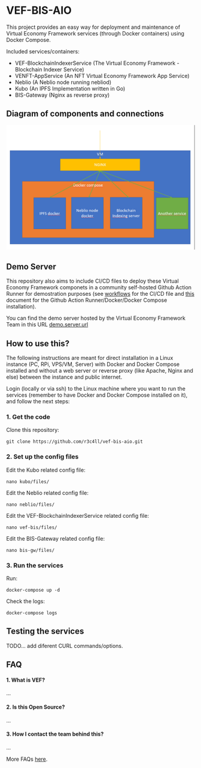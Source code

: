 # VEF-BIS-AIO

This project provides an easy way for deployment and maintenance of Virtual Economy Framework services (through Docker containers) using Docker Compose.

Included services/containers:

- VEF-BlockchainIndexerService (The Virtual Economy Framework - Blockchain Indexer Service)
- VENFT-AppService (An NFT Virtual Economy Framework App Service)
- Neblio (A Neblio node running nebliod)
- Kubo (An IPFS Implementation written in Go)
- BIS-Gateway (Nginx as reverse proxy)


## Diagram of components and connections

<picture>
  <source media="(prefers-color-scheme: dark)" srcset="doc/images/vef-bis-diagram.jpeg">
  <source media="(prefers-color-scheme: light)" srcset="doc/images/vef-bis-diagram.jpeg">
  <img alt="Complete description of the image." src="doc/images/vef-bis-diagram.jpeg">
</picture>


## Demo Server

This repository also aims to include CI/CD files to deploy these Virtual Economy Framework componets in a community self-hosted Github Action Runner for demostration purposes (see [workflows](.github/workflows) for the CI/CD file and [this](doc/install-github-action-runner.md) document for the Github Action Runner/Docker/Docker Compose installation).

You can find the demo server hosted by the Virtual Economy Framework Team in this URL [demo.server.url](http://demo.server.url)


## How to use this?

The following instructions are meant for direct installation in a Linux instance (PC, RPi, VPS/VM, Server) with Docker and Docker Compose installed and without a web server or reverse proxy (like Apache, Nginx and else) between the instance and public internet.

Login (locally or via ssh) to the Linux machine where you want to run the services (remember to have Docker and Docker Compose installed on it), and follow the next steps:


### 1. Get the code

Clone this repository:

    git clone https://github.com/r3c4ll/vef-bis-aio.git


### 2. Set up the config files

Edit the Kubo related config file:

    nano kubo/files/

Edit the Neblio related config file:

    nano neblio/files/

Edit the VEF-BlockchainIndexerService related config file:

    nano vef-bis/files/

Edit the BIS-Gateway related config file:

    nano bis-gw/files/


### 3. Run the services

Run:

    docker-compose up -d

Check the logs:

    docker-compose logs


## Testing the services

TODO... add diferent CURL commands/options.


## FAQ

#### 1. What is VEF?

...


#### 2. Is this Open Source?

...


#### 3. How I contact the team behind this?

...


More FAQs [here](docs/faqs.md).
